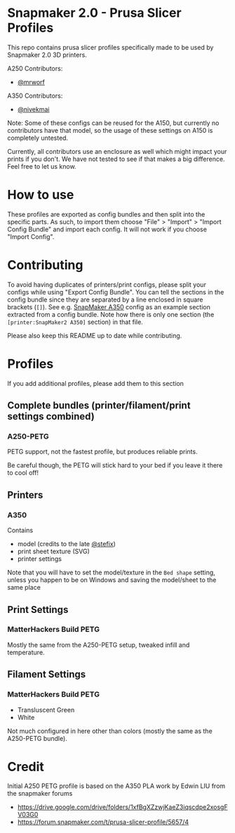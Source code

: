# Snapmaker 2.0 - Prusa Slicer Profiles

This repo contains prusa slicer profiles specifically made to be used by Snapmaker 2.0 3D printers.

A250 Contributors:
 - [@mrworf](https://github.com/mrworf)

A350 Contributors:
 - [@nivekmai](https://github.com/nivekmai)

Note: Some of these configs can be reused for the A150, but currently no contributors have that model, so the usage of these settings on A150 is completely untested.

Currently, all contributors use an enclosure as well which might impact your prints if you don't. We have not tested to see if that makes a big difference. Feel free to let us know.

# How to use

These profiles are exported as config bundles and then split into the specific parts. As such, to import them choose "File" > "Import" > "Import Config Bundle" and import each config. It will not work if you choose "Import Config".

# Contributing

To avoid having duplicates of printers/print configs, please split your configs while using "Export Config Bundle". You can tell the sections in the config bundle since they are separated by a line enclosed in square brackets (`[]`).  See e.g. [SnapMaker A350](Snapmaker%20A350/Snapmaker%20A350.ini) config as an example section extracted from a config bundle. Note how there is only one section (the `[printer:SnapMaker2 A350]` section) in that file.

Please also keep this README up to date while contributing.

# Profiles

If you add additional profiles, please add them to this section

## Complete bundles (printer/filament/print settings combined)
### A250-PETG

PETG support, not the fastest profile, but produces reliable prints.

Be careful though, the PETG will stick hard to your bed if you leave it there to cool off!

## Printers
### A350
Contains 
 - model (credits to the late [@stefix](https://forum.snapmaker.com/u/stefix))
 - print sheet texture (SVG)
 - printer settings

Note that you will have to set the model/texture in the `Bed shape` setting, unless you happen to be on Windows and saving the model/sheet to the same place

## Print Settings
### MatterHackers Build PETG
Mostly the same from the A250-PETG setup, tweaked infill and temperature.

## Filament Settings
### MatterHackers Build PETG
 - Transluscent Green
 - White

Not much configured in here other than colors (mostly the same as the A250-PETG bundle).

# Credit

Initial A250 PETG profile is based on the A350 PLA work by Edwin LIU from the snapmaker forums
- https://drive.google.com/drive/folders/1xfBgXZzwjKaeZ3iqscdpe2xosgFV03G0
- https://forum.snapmaker.com/t/prusa-slicer-profile/5657/4
